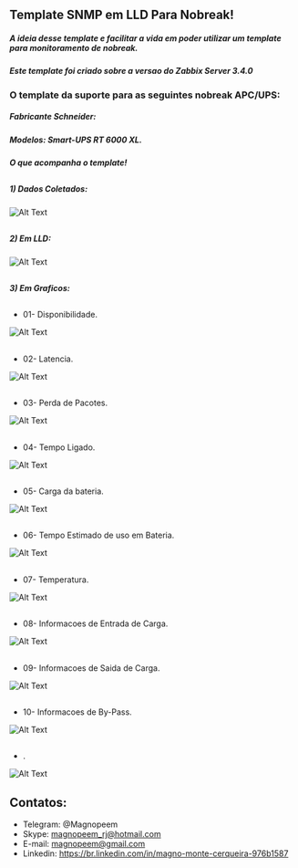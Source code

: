 ##                                      Template SNMP em LLD Para Nobreak!

##### A ideia desse template e facilitar a vida em poder utilizar um template para monitoramento de nobreak.

##### Este template foi criado sobre a versao do Zabbix Server 3.4.0

### O template da suporte para as seguintes nobreak APC/UPS:

##### Fabricante Schneider:
##### Modelos: Smart-UPS RT 6000 XL.


##### O que acompanha o template!

##
##### 1) Dados Coletados:

![Alt Text](https://github.com/MagnoMonteCerqueira/Zabbix/blob/master/Zabbix_3.4/src/img/UPS/dadoscoletados.PNG)

##
##### 2) Em LLD:

![Alt Text](https://github.com/MagnoMonteCerqueira/Zabbix/blob/master/Zabbix_3.4/src/img/UPS/lld.PNG)

##
##### 3) Em Graficos:

##
* 01- Disponibilidade.

![Alt Text](https://github.com/MagnoMonteCerqueira/Zabbix/blob/master/Zabbix_3.4/src/img/UPS/disponibilidade.PNG)

##
* 02- Latencia.

![Alt Text](https://github.com/MagnoMonteCerqueira/Zabbix/blob/master/Zabbix_3.4/src/img/UPS/latencia.PNG)

##
* 03- Perda de Pacotes.

![Alt Text](https://github.com/MagnoMonteCerqueira/Zabbix/blob/master/Zabbix_3.4/src/img/UPS/perdadepacote.PNG)

##
* 04- Tempo Ligado.

![Alt Text](https://github.com/MagnoMonteCerqueira/Zabbix/blob/master/Zabbix_3.4/src/img/UPS/tempoligado.PNG)

##
* 05- Carga da bateria.

![Alt Text](https://github.com/MagnoMonteCerqueira/Zabbix/blob/master/Zabbix_3.4/src/img/UPS/cargadebateria.PNG)

##
* 06- Tempo Estimado de uso em Bateria.

![Alt Text](https://github.com/MagnoMonteCerqueira/Zabbix/blob/master/Zabbix_3.4/src/img/UPS/tempoestimado.PNG)

##
* 07- Temperatura.

![Alt Text](https://github.com/MagnoMonteCerqueira/Zabbix/blob/master/Zabbix_3.4/src/img/UPS/temperatura.PNG)

##
* 08- Informacoes de Entrada de Carga.

![Alt Text](https://github.com/MagnoMonteCerqueira/Zabbix/blob/master/Zabbix_3.4/src/img/UPS/informacoesdeentrada.PNG)

##
* 09- Informacoes de Saida de Carga.

![Alt Text](https://github.com/MagnoMonteCerqueira/Zabbix/blob/master/Zabbix_3.4/src/img/UPS/informacoesdesaida.PNG)

##
* 10- Informacoes de By-Pass.

![Alt Text](https://github.com/MagnoMonteCerqueira/Zabbix/blob/master/Zabbix_3.4/src/img/UPS/informacoesdebypass.PNG)

##
* .

![Alt Text](https://github.com/MagnoMonteCerqueira/Zabbix/blob/master/Zabbix_3.4/src/img/UPS/informacoesdebypass.PNG)




##
## Contatos:


* Telegram: @Magnopeem
* Skype: magnopeem_rj@hotmail.com
* E-mail: magnopeem@gmail.com
* Linkedin: https://br.linkedin.com/in/magno-monte-cerqueira-976b1587

